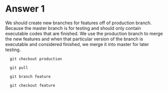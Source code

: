 # Answer 1
We should create new branches for features off of production branch. Because the master branch is for testing and should only contain executable codes that are finished. We use the production branch to merge the new features and when that particular version of the branch is executable and considered finished, we merge it into master for later testing.

```
  git checkout production

  git pull

  git branch feature

  git checkout feature
```